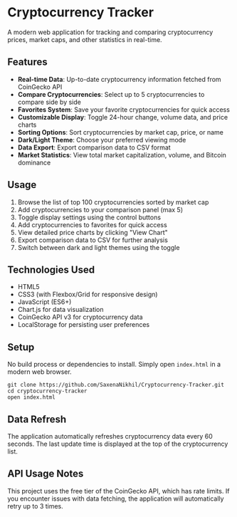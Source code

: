 # Cryptocurrency Tracker

A modern web application for tracking and comparing cryptocurrency prices, market caps, and other statistics in real-time.

## Features

- **Real-time Data**: Up-to-date cryptocurrency information fetched from CoinGecko API
- **Compare Cryptocurrencies**: Select up to 5 cryptocurrencies to compare side by side
- **Favorites System**: Save your favorite cryptocurrencies for quick access
- **Customizable Display**: Toggle 24-hour change, volume data, and price charts
- **Sorting Options**: Sort cryptocurrencies by market cap, price, or name
- **Dark/Light Theme**: Choose your preferred viewing mode
- **Data Export**: Export comparison data to CSV format
- **Market Statistics**: View total market capitalization, volume, and Bitcoin dominance

## Usage

1. Browse the list of top 100 cryptocurrencies sorted by market cap
2. Add cryptocurrencies to your comparison panel (max 5)
3. Toggle display settings using the control buttons
4. Add cryptocurrencies to favorites for quick access
5. View detailed price charts by clicking "View Chart"
6. Export comparison data to CSV for further analysis
7. Switch between dark and light themes using the toggle

## Technologies Used

- HTML5
- CSS3 (with Flexbox/Grid for responsive design)
- JavaScript (ES6+)
- Chart.js for data visualization
- CoinGecko API v3 for cryptocurrency data
- LocalStorage for persisting user preferences

## Setup

No build process or dependencies to install. Simply open `index.html` in a modern web browser.

```
git clone https://github.com/SaxenaNikhil/Cryptocurrency-Tracker.git
cd cryptocurrency-tracker
open index.html
```

## Data Refresh

The application automatically refreshes cryptocurrency data every 60 seconds. The last update time is displayed at the top of the cryptocurrency list.

## API Usage Notes

This project uses the free tier of the CoinGecko API, which has rate limits. If you encounter issues with data fetching, the application will automatically retry up to 3 times. 
